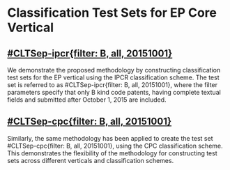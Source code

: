 # Classification Test Sets for EP Core Vertical 

## [#CLTSep-ipcr{filter: B, all, 20151001}](https://github.com/cs1msa/WPIplus/tree/main/Ground%20Truths/Classification/%23CLTSep/%23CLTSep-ipcr%7Bfilter%3A%20B%2C%20all%2C%2020151001%7D)
We demonstrate the proposed methodology by constructing classification test sets for the EP vertical using the IPCR classification scheme. The test set is referred to as #CLTSep-ipcr{filter: B, all, 20151001}, where the filter parameters specify that only B kind code patents, having complete textual fields and submitted after October 1, 2015 are included. 

## [#CLTSep-cpc{filter: B, all, 20151001}](https://github.com/cs1msa/WPIplus/tree/main/Ground%20Truths/Classification/%23CLTSep/%23CLTSep-cpc%7Bfilter%3A%20B%2C%20all%2C%2020151001%7D)
Similarly, the same methodology has been applied to create the test set #CLTSep-cpc{filter: B, all, 20151001}, using the CPC classification scheme. This demonstrates the flexibility of the methodology for constructing test sets across different verticals and classification schemes.
